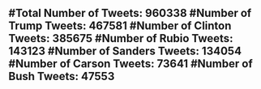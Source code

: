 #Total Number of Tweets: 960338 
#Number of Trump Tweets: 467581
#Number of Clinton Tweets: 385675
#Number of Rubio Tweets: 143123
#Number of Sanders Tweets: 134054
#Number of Carson Tweets: 73641
#Number of Bush Tweets: 47553
---
